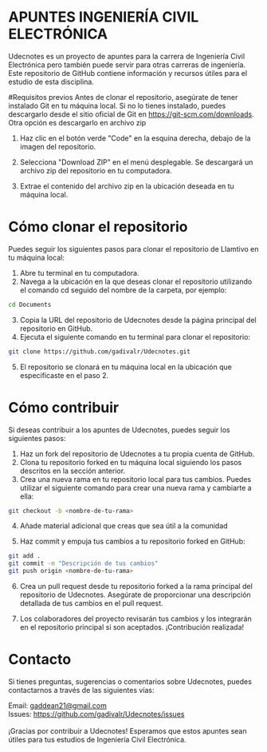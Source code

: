 # APUNTES INGENIERÍA CIVIL ELECTRÓNICA 
Udecnotes es un proyecto de apuntes para la carrera de Ingeniería Civil Electrónica pero también puede servir para otras carreras de ingeniería. Este repositorio de GitHub contiene información y recursos útiles para el estudio de esta disciplina. 

#Requisitos previos
Antes de clonar el repositorio, asegúrate de tener instalado Git en tu máquina local. Si no lo tienes instalado, puedes descargarlo desde el sitio oficial de Git en https://git-scm.com/downloads. <br>
Otra opción es descargarlo en archivo zip
1. Haz clic en el botón verde "Code" en la esquina derecha, debajo de la imagen del repositorio.

2. Selecciona "Download ZIP" en el menú desplegable. Se descargará un archivo zip del repositorio en tu computadora.

3. Extrae el contenido del archivo zip en la ubicación deseada en tu máquina local.

# Cómo clonar el repositorio
Puedes seguir los siguientes pasos para clonar el repositorio de Llamtivo en tu máquina local:
1. Abre tu terminal en tu computadora.
2. Navega a la ubicación en la que deseas clonar el repositorio utilizando el comando cd seguido del nombre de la carpeta, por ejemplo:
```bash
cd Documents
```
3. Copia la URL del repositorio de Udecnotes desde la página principal del repositorio en GitHub.
4. Ejecuta el siguiente comando en tu terminal para clonar el repositorio:
```bash
git clone https://github.com/gadivalr/Udecnotes.git
```
5. El repositorio se clonará en tu máquina local en la ubicación que especificaste en el paso 2.
# Cómo contribuir
Si deseas contribuir a los apuntes de Udecnotes, puedes seguir los siguientes pasos:
1. Haz un fork del repositorio de Udecnotes a tu propia cuenta de GitHub.
2. Clona tu repositorio forked en tu máquina local siguiendo los pasos descritos en la sección anterior.
3. Crea una nueva rama en tu repositorio local para tus cambios. Puedes utilizar el siguiente comando para crear una nueva rama y cambiarte a ella:
```bash
git checkout -b <nombre-de-tu-rama>
```
4. Añade material adicional que creas que sea útil a la comunidad 

5. Haz commit y empuja tus cambios a tu repositorio forked en GitHub:
```bash
git add .
git commit -m "Descripción de tus cambios"
git push origin <nombre-de-tu-rama>
```
6. Crea un pull request desde tu repositorio forked a la rama principal del repositorio de Udecnotes. Asegúrate de proporcionar una descripción detallada de tus cambios en el pull request.

7. Los colaboradores del proyecto revisarán tus cambios y los integrarán en el repositorio principal si son aceptados. ¡Contribución realizada!
# Contacto
Si tienes preguntas, sugerencias o comentarios sobre Udecnotes, puedes contactarnos a través de las siguientes vías:

Email: gaddean21@gmail.com <br>
Issues: https://github.com/gadivalr/Udecnotes/issues <br>
<br>
¡Gracias por contribuir a Udecnotes! Esperamos que estos apuntes sean útiles para tus estudios de Ingeniería Civil Electrónica.
